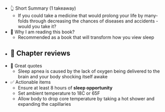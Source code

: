 - 👆 Short Summary (1 takeaway)
    - If you could take a medicine that would prolong your life by many-folds through decreasing the chances of diseases and accidents - would you take it? 
- 🧐 Why I am reading this book?
    - Recommended as a book that will transform how you view sleep
- 📖 Chapter reviews
    - 
- 🙊 Great quotes
    - Sleep apnea is caused by the lack of oxygen being delivered to the brain and your body shocking itself awake 
- ✅ Actionable items
    - Ensure at least 8 hours of **sleep opportunity**
    - Set ambient temperature to 18C or 65F
    - Allow body to drop core temperature by taking a hot shower and expanding the capillaries 
